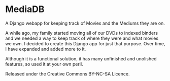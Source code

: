 MediaDB
=======

A Django webapp for keeping track of Movies and the Mediums they are on.

A while ago, my family started moving all of our DVDs to indexed binders and we needed a way to keep track of where they were and what movies we own.
I decided to create this Django app for just that purpose. Over time, I have expanded and added more to it.

Although it is a functional solution, it has many unfinished and unolished features, so used it at your own peril.

Released under the Creative Commons BY-NC-SA Licence.
